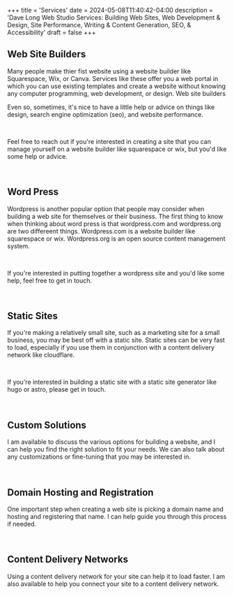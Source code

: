+++
title = 'Services'
date = 2024-05-08T11:40:42-04:00
description = 'Dave Long Web Studio Services: Building Web Sites, Web Development & Design, Site Performance, Writing & Content Generation, SEO, & Accessibility'
draft = false
+++

<h2>Web Site Builders</h2>

<p>Many people make thier fist website using a website builder like Squarespace, Wix, or Canva. Services like these
offer you a web portal in which you can use existing templates and create a website without knowing any computer
programming, web development, or design.  Web site builders </p>

<p>Even so, sometimes, it's nice to have a little help or advice on things like design,
search engine optimization (seo), and website performance.</p>

<br>

<p>Feel free to reach out if you're interested in creating a site that you can manage yourself on a website builder like
squarespace or wix, but you'd like some help or advice.</p>

<br>

<h2>Word Press</h2>

<p>Wordpress is another popular option that people may consider when building a web site for themselves or their
business. The first thing to know when thinking about word press is that wordpress.com and wordpress.org are two
differeent things. Wordpress.com is a website builder like squarespace or wix. Wordpress.org is an open source content
management system.</p>
<br>

<p>If you're interested in putting together a wordpress site and you'd like some help, feel free to get in touch.</p>

<br>

<h2>Static Sites</h2>

<p>If you're making a relatively small site, such as a marketing site for a small business, you may be best off with a static site.  Static sites can be very fast to load, especially if you use them in conjunction with a content delivery network like cloudflare.</p>

<br>

<p>If you're interested in building a static site with a static site generator like hugo or astro, please get in touch.</p>

<br>

<h2>Custom Solutions</h2>

<p>I am available to discuss the various options for building a website, and I can help you find the right solution to fit your needs.  We can also talk about any customizations or fine-tuning that you may be interested in.</p>

<br>

<h2>Domain Hosting and Registration</h2>

<p>One important step when creating a web site is picking a domain name and hosting and registering that name.  I can help guide you through this process if needed.</p>

<br>

<h2>Content Delivery Networks</h2>

<p>Using a content delivery network for your site can help it to load faster.  I am also available to help you connect your site to a content delivery network.</p>

<br>
